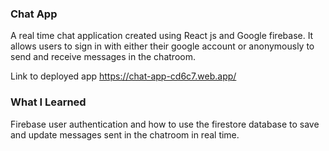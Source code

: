### Chat App
A real time chat application created using React js and Google firebase. It allows users to sign in with either
their google account or anonymously to send and receive messages in the chatroom. 

Link to deployed app
https://chat-app-cd6c7.web.app/


### What I Learned
Firebase user authentication and how to use the firestore database to save and update messages sent in 
the chatroom in real time.
